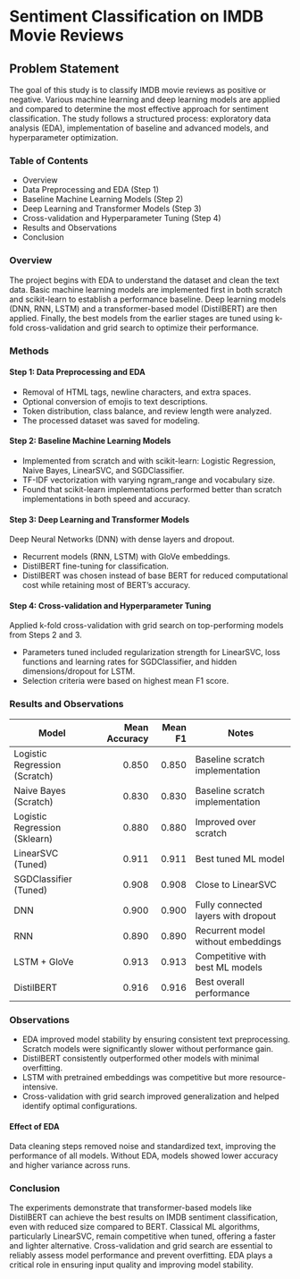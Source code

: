 # Sentiment Classification on IMDB Movie Reviews
## Problem Statement
The goal of this study is to classify IMDB movie reviews as positive or negative. Various machine learning and deep learning models are applied and compared to determine the most effective approach for sentiment classification. The study follows a structured process: exploratory data analysis (EDA), implementation of baseline and advanced models, and hyperparameter optimization.

### Table of Contents
- Overview
- Data Preprocessing and EDA (Step 1)
- Baseline Machine Learning Models (Step 2)
- Deep Learning and Transformer Models (Step 3)
- Cross-validation and Hyperparameter Tuning (Step 4)
- Results and Observations
- Conclusion

### Overview
The project begins with EDA to understand the dataset and clean the text data. Basic machine learning models are implemented first in both scratch and scikit-learn to establish a performance baseline. Deep learning models (DNN, RNN, LSTM) and a transformer-based model (DistilBERT) are then applied. Finally, the best models from the earlier stages are tuned using k-fold cross-validation and grid search to optimize their performance.

### Methods
#### Step 1: Data Preprocessing and EDA
- Removal of HTML tags, newline characters, and extra spaces.
- Optional conversion of emojis to text descriptions.
- Token distribution, class balance, and review length were analyzed.
- The processed dataset was saved for modeling.

#### Step 2: Baseline Machine Learning Models
- Implemented from scratch and with scikit-learn: Logistic Regression, Naive Bayes, LinearSVC, and SGDClassifier.
- TF-IDF vectorization with varying ngram_range and vocabulary size.
- Found that scikit-learn implementations performed better than scratch implementations in both speed and accuracy.

#### Step 3: Deep Learning and Transformer Models
Deep Neural Networks (DNN) with dense layers and dropout.

- Recurrent models (RNN, LSTM) with GloVe embeddings.
- DistilBERT fine-tuning for classification.
- DistilBERT was chosen instead of base BERT for reduced computational cost while retaining most of BERT’s accuracy.

#### Step 4: Cross-validation and Hyperparameter Tuning
Applied k-fold cross-validation with grid search on top-performing models from Steps 2 and 3.

- Parameters tuned included regularization strength for LinearSVC, loss functions and learning rates for SGDClassifier, and hidden dimensions/dropout for LSTM.
- Selection criteria were based on highest mean F1 score.

### Results and Observations
| Model                         | Mean Accuracy | Mean F1 | Notes                               |
|-------------------------------|--------------:|--------:|-------------------------------------|
| Logistic Regression (Scratch) |         0.850 |   0.850 | Baseline scratch implementation     |
| Naive Bayes (Scratch)         |         0.830 |   0.830 | Baseline scratch implementation     |
| Logistic Regression (Sklearn) |         0.880 |   0.880 | Improved over scratch               |
| LinearSVC (Tuned)             |         0.911 |   0.911 | Best tuned ML model                 |
| SGDClassifier (Tuned)         |         0.908 |   0.908 | Close to LinearSVC                  |
| DNN                           |         0.900 |   0.900 | Fully connected layers with dropout |
| RNN                           |         0.890 |   0.890 | Recurrent model without embeddings  |
| LSTM + GloVe                  |         0.913 |   0.913 | Competitive with best ML models     |
| DistilBERT                    |         0.916 |   0.916 | Best overall performance            |



### Observations

- EDA improved model stability by ensuring consistent text preprocessing.
Scratch models were significantly slower without performance gain.
- DistilBERT consistently outperformed other models with minimal overfitting.
- LSTM with pretrained embeddings was competitive but more resource-intensive.
- Cross-validation with grid search improved generalization and helped identify optimal configurations.

#### Effect of EDA
Data cleaning steps removed noise and standardized text, improving the performance of all models. Without EDA, models showed lower accuracy and higher variance across runs.

### Conclusion
The experiments demonstrate that transformer-based models like DistilBERT can achieve the best results on IMDB sentiment classification, even with reduced size compared to BERT. Classical ML algorithms, particularly LinearSVC, remain competitive when tuned, offering a faster and lighter alternative. Cross-validation and grid search are essential to reliably assess model performance and prevent overfitting. EDA plays a critical role in ensuring input quality and improving model stability.